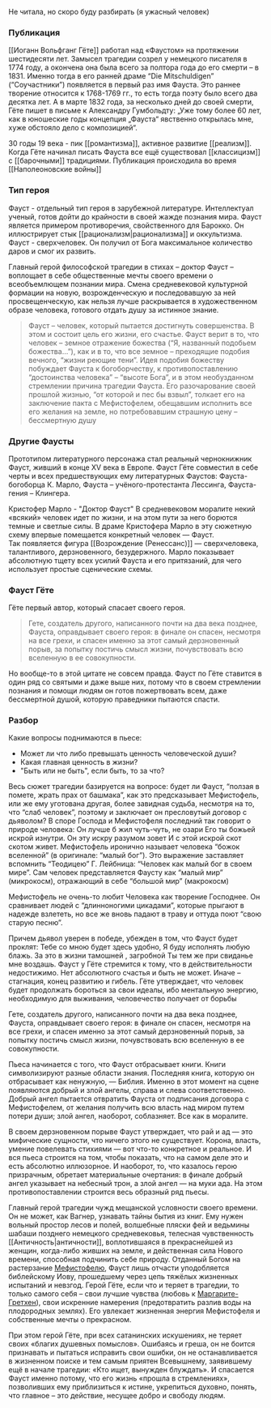 Не читала, но скоро буду разбирать (я ужасный человек)
### Публикация

[[Иоганн Вольфганг Гёте]] работал над «Фаустом» на протяжении шестидесяти лет. Замысел трагедии созрел у немецкого писателя в 1774 году, а окончена она была всего за полтора года до его смерти – в 1831.  Именно тогда в его ранней драме “Die Mitschuldigen”
(“Соучастники”) появляется в первый раз имя Фауста. Это раннее творение относится к
1768-1769 гг., то есть тогда поэту было всего два десятка лет. А в марте 1832 года, за несколько дней до своей смерти, Гёте пишет в письме к Александру Гумбольдту: „Уже тому более 60 лет, как в юношеские годы концепция „Фауста“ явственно открылась мне, хуже обстояло дело с композицией“.

30 годы 19 века - пик [[романтизма]], активное развитие [[реализм]].
Когда Гёте начинал писать Фауста все ещё существовал [[классицизм]] с [[барочными]] традициями.
Публикация происходила во время [[Наполеоновские войны]]

### Тип героя

Фауст - отдельный тип героя в зарубежной литературе. Интеллектуал ученый, готов дойти до крайности в своей жажде познания мира.
Фауст является примером противоречия, свойственного для Барокко. Он иллюстрирует стык [[рационализм|рационализма]] и оккультизма.
Фауст - сверхчеловек. Он получил от Бога максимальное количество даров и смог их развить.

Главный герой философской трагедии в стихах – доктор Фауст – воплощает в себе общественные мечты своего времени о всеобъемлющем познании мира. Смена средневековой культурной формации на новую, возрожденческую и последовавшую за ней просвещенческую, как нельзя лучше раскрывается в художественном образе человека, готового отдать душу за истинное знание. 

>Фауст – человек, который пытается достигнуть совершенства. В этом и состоит цель
его жизни, его счастье. Фауст верит в то, что человек – земное отражение божества (“Я, названный подобьем божества…”), как и в то, что все земное – преходящие подобия вечного, “жизни реющие тени”. Идея подобия божеству побуждает Фауста к богоборчеству, к противопоставлению “достоинства человека” – “высоте Бога”, и в этом необузданном стремлении причина трагедии Фауста. Его разочарование своей прошлой жизнью, “от которой и пес бы взвыл”, толкает его на заключение пакта с Мефистофелем, обещавшим исполнить все его желания на земле, но потребовавшим страшную цену – бессмертную душу

### Другие Фаусты

Прототипом литературного персонажа стал реальный чернокнижник Фауст, живший в конце XV века в Европе. Фауст Гёте совместил в себе черты и всех предшествующих ему литературных Фаустов: Фауста-богоборца К. Марло, Фауста – учёного-протестанта Лессинга, Фауста-гения – Клингера. 

Кристофер Марло - "Доктор Фауст"
В средневековом моралите некий «всякий» человек идет по жизни, и на этом пути за него борются темные и светлые силы. В драме Кристофера Марло в эту сюжетную схему впервые помещается конкретный человек — Фауст.  
Так появляется фигура [[Возрождение (Ренессанс)]] — сверхчеловека, талантливого, дерзновенного, безудержного.
Марло показывает абсолютную тщету всех усилий Фауста и его притязаний, для чего использует простые сценические схемы.

### Фауст Гёте

Гёте первый автор, который спасает своего героя. 

>Гете, создатель другого, написанного почти на два века позднее, Фауста, оправдывает своего героя: в финале он спасен, несмотря на все грехи, и спасен именно за этот самый дерзновенный порыв, за попытку постичь смысл жизни, почувствовать всю вселенную в ее совокупности.  

Но вообще-то в этой цитате не совсем правда. Фауст по Гёте ставится в один ряд со святыми и даже выше них, потому что в своем стремлении познания и помощи людям он готов пожертвовать всем, даже бессмертной душой, которую праведники пытаются спасти.
### Разбор 

Какие вопросы поднимаются в пьесе:
- Может ли что либо превышать ценность человеческой души?
- Какая главная ценность в жизни?
- "Быть или не быть", если быть, то за что?



Весь сюжет трагедии базируется на вопросе: будет ли Фауст, “ползая в помете,
жрать прах от башмака”, как это предсказывает Мефистофель, или же ему уготована
другая, более завидная судьба, несмотря на то, что “слаб человек”, поэтому и заключает он пресловутый договор с дьяволом?
В споре Господа и Мефистофеля последний так говорит о природе человека:
Он лучше б жил чуть-чуть, не озари
Его ты божьей искрой изнутри.
Он эту искру разумом зовет
И с этой искрой скот скотом живет.
Мефистофель иронично называет человека “божок вселенной” (в оригинале: “малый бог”). Это выражение заставляет вспомнить “Теодицею” Г. Лейбница: “Человек как малый бог в своем мире”. Сам человек представляется Фаусту как “малый мир” (микрокосм), отражающий в себе “большой мир” (макрокосм)

Мефистофель не очень-то любит Человека как творение Господнее. Он сравнивает людей с “длинноногими цикадами”, которые прыгают в надежде взлететь, но все же вновь падают в траву и оттуда поют “свою старую песню”.

Причем дьявол уверен в победе, убежден в том, что Фауст будет проклят:
Тебе со мною будет здесь удобно,
Я буду исполнять любую блажь.
За это в жизни тамошней , загробной
Ты тем же при свиданье мне воздашь.
Фауст у Гёте стремится к тому, что в действительности недостижимо. Нет абсолютного счастья и быть не может. Иначе – стагнация, конец развитию и гибель. Гёте утверждает, что человек будет продолжать бороться за свои идеалы, ибо ментальную энергию, необходимую для выживания, человечество получает от борьбы



Гете, создатель другого, написанного почти на два века позднее, Фауста, оправдывает своего героя: в финале он спасен, несмотря на все грехи, и спасен именно за этот самый дерзновенный порыв, за попытку постичь смысл жизни, почувствовать всю вселенную в ее совокупности.  

Пьеса начинается с того, что Фауст отбрасывает книги. Книги символизируют разные области знания. Последняя книга, которую он отбрасывает как ненужную, — Библия. Именно в этот момент на сцене появляются добрый и злой ангелы, справа и слева соответственно. Добрый ангел пытается отвратить Фауста от подписания договора с Мефистофелем, от желания получить всю власть над миром путем потери души; злой ангел, наоборот, соблазняет. Все как в моралите.

В своем дерзновенном порыве Фауст утверждает, что рай и ад — это мифические сущности, что ничего этого не существует. Корона, власть, умение повелевать стихиями — вот что-то конкретное и реальное. И вся пьеса строится на том, чтобы показать, что на самом деле это и есть абсолютно иллюзорное. И наоборот, то, что казалось герою призрачным, обретает материальные очертания: в финале добрый ангел указывает на небесный трон, а злой ангел — на муки ада. На этом противопоставлении строится весь образный ряд пьесы.




Главный герой трагедии чужд мещанской условности своего времени. Он не может, как Вагнер, узнавать тайны бытия из книг. Ему нужен вольный простор лесов и полей, волшебные пляски фей и ведьмины шабаши позднего немецкого средневековья, телесная чувственность [[Античность|античности]], воплотившаяся в прекраснейшей из женщин, когда-либо живших на земле, и действенная сила Нового времени, способная подчинить себе природу. Отданный Богом на растерзание [Мефистофелю](https://goldlit.org/goethe/155-obraz-mefistofel), Фауст лишь отчасти уподобляется библейскому Иову, прошедшему через цепь тяжёлых жизненных испытаний и невзгод. Герой Гёте, если что и теряет в трагедии, то только самого себя – свои лучшие чувства (любовь к [Маргарите-Гретхен](https://goldlit.org/goethe/140-obraz-margariti-faust)), свои искренние намерения (предотвратить разлив воды на плодородных землях). Его увлекает жизненная энергия Мефистофеля и собственные мечты о прекрасном.

При этом герой Гёте, при всех сатанинских искушениях, не теряет своих «благих душевных помыслов». Ошибаясь и греша, он не боится признавать и пытаться исправить свои ошибки, он не останавливается в жизненном поиске и тем самым приятен Всевышнему, заявившему ещё в начале трагедии: «Кто ищет, вынужден блуждать». И спасается Фауст именно потому, что его жизнь «прошла в стремлениях», позволивших ему приблизиться к истине, укрепиться духовно, понять, что главное – это действие, несущее добро и свободу людям.

